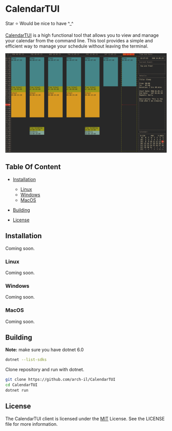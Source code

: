 # CalendarTUI

Star :star: Would be nice to have  ^_^

[CalendarTUI](https://github.com/arch-il/CalendarTUI) is a high functional tool that allows you to view and manage your calendar from the command line. This tool provides a simple and efficient way to manage your schedule without leaving the terminal. 

![screenshot](/screenshots/screenshot.png)

## Table Of Content

- [Installation](#installation)
    - [Linux](#linux)
    - [Windows](#windows)
    - [MacOS](#macos)
- [Building](#building)

- [License](#license)

## Installation

Coming soon.

### Linux

Coming soon.

### Windows

Coming soon.

### MacOS

Coming soon.

## Building

**Note:** make sure you have dotnet 6.0

```bash
dotnet --list-sdks
```

Clone repository and run with dotnet.
```bash
git clone https://github.com/arch-il/CalendarTUI
cd CalendarTUI
dotnet run 
```

## License

The CalendarTUI client is licensed under the [MIT](https://github.com/arch-il/CalendarTUI/blob/master/LICENSE) License. See the LICENSE file for more information.
